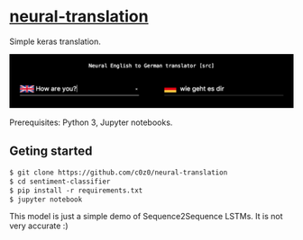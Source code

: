 # [neural-translation](https://cserdean.me/ai/translate)
Simple keras translation.
<p align="center">
  <a href="https://cserdean.me/ai/translate">
    <img src="/ss.png">
  </a>
</p>

Prerequisites: Python 3, Jupyter notebooks.

## Geting started
```
$ git clone https://github.com/c0z0/neural-translation
$ cd sentiment-classifier
$ pip install -r requirements.txt
$ jupyter notebook
```

This model is just a simple demo of Sequence2Sequence LSTMs. It is not very accurate :)
